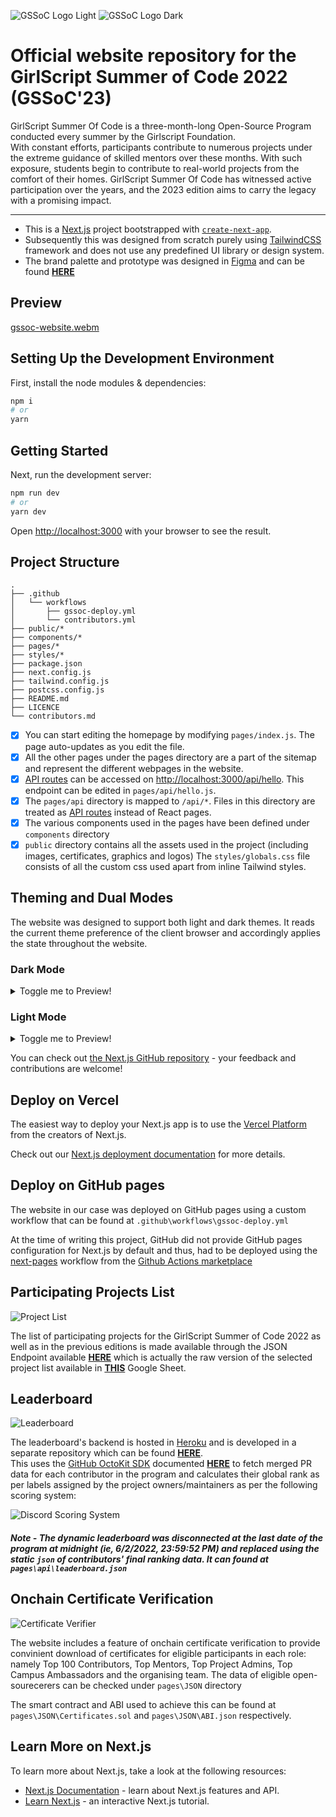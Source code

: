 ![GSSoC Logo Light](https://user-images.githubusercontent.com/63473496/213306239-9e8fc317-ce2f-4127-8bfe-17f5df06ee99.png#gh-light-mode-only)
![GSSoC Logo Dark](https://user-images.githubusercontent.com/63473496/213306279-338f7ce9-9a9f-4427-8c2a-3e344874498f.png#gh-dark-mode-only)

# Official website repository for the GirlScript Summer of Code 2022 (GSSoC'23)

GirlScript Summer Of Code is a three-month-long Open-Source Program conducted every summer by the Girlscript Foundation.  
With constant efforts, participants contribute to numerous projects under the extreme guidance of skilled mentors over these months. With such exposure, students begin to contribute to real-world projects from the comfort of their homes. GirlScript Summer Of Code has witnessed active participation over the years, and the 2023 edition aims to carry the legacy with a promising impact.
  
---
- This is a [Next.js](https://nextjs.org/) project bootstrapped with [`create-next-app`](https://github.com/vercel/next.js/tree/canary/packages/create-next-app).  
- Subsequently this was designed from scratch purely using [TailwindCSS](https://tailwindcss.com/) framework and does not use any predefined UI library or design system.
- The brand palette and prototype was designed in [Figma](https://figma.com) and can be found **[HERE](https://www.figma.com/file/aXL6autoWxlLLqLyYTTLVB/GirlScript-Summer-of-Code?t=IGeoI4nib4u0ejJf-0)**

## Preview

[gssoc-website.webm](https://user-images.githubusercontent.com/63473496/213291499-67c96070-0a8a-4fd7-986d-e72b226a6be6.webm)

## Setting Up the Development Environment
First, install the node modules & dependencies:

```bash
npm i
# or
yarn
```
## Getting Started


Next, run the development server:

```bash
npm run dev
# or
yarn dev
```

Open [http://localhost:3000](http://localhost:3000) with your browser to see the result.  

## Project Structure  

```
.
├── .github
│   └── workflows
│       ├── gssoc-deploy.yml
│       └── contributors.yml
├── public/*
├── components/*
├── pages/*
├── styles/*
├── package.json
├── next.config.js
├── tailwind.config.js
├── postcss.config.js
├── README.md
├── LICENCE
└── contributors.md
```
- [x] You can start editing the homepage by modifying `pages/index.js`. The page auto-updates as you edit the file.
- [x] All the other pages under the pages directory are a part of the sitemap and represent the different webpages in the website.
- [x] [API routes](https://nextjs.org/docs/api-routes/introduction) can be accessed on [http://localhost:3000/api/hello](http://localhost:3000/api/hello). This endpoint can be edited in `pages/api/hello.js`.
- [x] The `pages/api` directory is mapped to `/api/*`. Files in this directory are treated as [API routes](https://nextjs.org/docs/api-routes/introduction) instead of React pages.
- [x] The various components used in the pages have been defined under `components` directory   
- [x] `public` directory contains all the assets used in the project (including images, certificates, graphics and logos)
The `styles/globals.css` file consists of all the custom css used apart from inline Tailwind styles.  

## Theming and Dual Modes

The website was designed to support both light and dark themes. It reads the current theme preference of the client browser and accordingly applies the state throughout the website.

### Dark Mode  

<details> <summary>Toggle me to Preview!</summary>
<img src="https://user-images.githubusercontent.com/63473496/213293448-54a58694-2472-46e2-a12c-5dbfa30ef8cc.png"/>  
</details>

### Light Mode  

<details> <summary>Toggle me to Preview!</summary>
<img src="https://user-images.githubusercontent.com/63473496/213293463-9aec4ef9-8955-4fb4-a72a-27622e27d667.png"/>
</details>

You can check out [the Next.js GitHub repository](https://github.com/vercel/next.js/) - your feedback and contributions are welcome!

## Deploy on Vercel

The easiest way to deploy your Next.js app is to use the [Vercel Platform](https://vercel.com/new?utm_medium=default-template&filter=next.js&utm_source=create-next-app&utm_campaign=create-next-app-readme) from the creators of Next.js.

Check out our [Next.js deployment documentation](https://nextjs.org/docs/deployment) for more details.

## Deploy on GitHub pages  
The website in our case was deployed on GitHub pages using a custom workflow that can be found at `.github\workflows\gssoc-deploy.yml`  

At the time of writing this project, GitHub did not provide GitHub pages configuration for Next.js by default and thus, had to be deployed using the [next-pages](https://github.com/marketplace/actions/next-pages) workflow from the [Github Actions marketplace](https://github.com/marketplace?category=&query=&type=actions&verification=)

## Participating Projects List
![Project List](https://user-images.githubusercontent.com/63473496/213307997-43920dbd-3042-468b-97df-93d22f17e61b.png)

The list of participating projects for the GirlScript Summer of Code 2022 as well as in the previous editions is made available through the JSON Endpoint available **[HERE](https://opensheet.elk.sh/1OC5gOWCpUrDXI8HAPEM9iOohoznBfAVF9d-rSMO7FXM/JSON_EndPoint)** which is actually the raw version of the selected project list available in **[THIS](https://docs.google.com/spreadsheets/d/1OC5gOWCpUrDXI8HAPEM9iOohoznBfAVF9d-rSMO7FXM/edit#gid=0)** Google Sheet.

## Leaderboard

![Leaderboard](https://user-images.githubusercontent.com/63473496/213297009-6faeff7e-5e4b-442a-b67d-7a3de9c17dcd.png)

The leaderboard's backend is hosted in [Heroku](https://www.heroku.com/) and is developed in a separate repository which can be found **[HERE](https://github.com/girlscript/gssoc22-leaderboard-backend)**.  
This uses the [GitHub OctoKit SDK](https://github.com/octokit/octokit.js) documented **[HERE](https://github.com/octokit/octokit.js)** to fetch merged PR data for each contributor in the program and calculates their global rank as per labels assigned by the project owners/maintainers as per the following scoring system:  

![Discord Scoring System](https://user-images.githubusercontent.com/63473496/213296737-9da733f4-9a0c-4f26-b880-119227a092c4.png)

##### Note - The dynamic leaderboard was disconnected at the last date of the program at midnight (ie, 6/2/2022, 23:59:52 PM) and replaced using the static `json` of contributors' final ranking data. It can found at `pages\api\leaderboard.json`

## Onchain Certificate Verification  
![Certificate Verifier](https://user-images.githubusercontent.com/63473496/213298847-2c58c58b-e528-4807-b477-bcc7a6775cf1.png)

The website includes a feature of onchain certificate verification to provide convinient download of certificates for eligible participants in each role:
namely Top 100 Contributors, Top Mentors, Top Project Admins, Top Campus Ambassadors and the organising team. The data of eligible open-sourecerers can be checked under `pages\JSON` directory  

The smart contract and ABI used to achieve this can be found at `pages\JSON\Certificates.sol` and `pages\JSON\ABI.json` respectively.  

## Learn More on Next.js

To learn more about Next.js, take a look at the following resources:

- [Next.js Documentation](https://nextjs.org/docs) - learn about Next.js features and API.
- [Learn Next.js](https://nextjs.org/learn) - an interactive Next.js tutorial.
